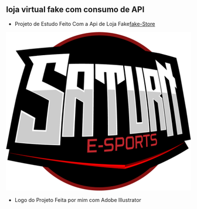 ## loja virtual fake com consumo de API

- Projeto de Estudo Feito Com a Api de Loja Fake[fake-Store](https://fakestoreapi.in)

![logo-Loja](./src/images/saturn%20.png)

- Logo do Projeto Feita por mim com Adobe Illustrator

![]()
